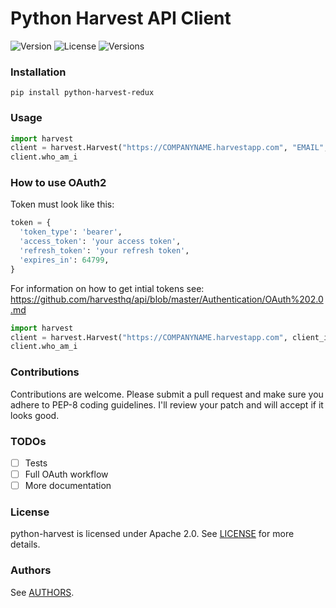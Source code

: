 Python Harvest API Client
=========================

![Version](https://img.shields.io/pypi/v/python-harvest-redux.svg?style=flat)
![License](https://img.shields.io/pypi/l/python-harvest-redux.svg?style=flat)
![Versions](https://img.shields.io/pypi/pyversions/python-harvest-redux.svg?style=flat)

### Installation

```
pip install python-harvest-redux
```

### Usage

```python
import harvest
client = harvest.Harvest("https://COMPANYNAME.harvestapp.com", "EMAIL", "PASSWORD")
client.who_am_i
```

### How to use OAuth2

Token must look like this:

```python
token = {
  'token_type': 'bearer',
  'access_token': 'your access token',
  'refresh_token': 'your refresh token',
  'expires_in': 64799,
}
```

For information on how to get intial tokens see: https://github.com/harvesthq/api/blob/master/Authentication/OAuth%202.0.md

```python
import harvest
client = harvest.Harvest("https://COMPANYNAME.harvestapp.com", client_id=client_id, token=token)
client.who_am_i
```

### Contributions

Contributions are welcome. Please submit a pull request and make sure you adhere to PEP-8 coding guidelines. I'll review your patch and will accept if it looks good.

### TODOs

* [ ] Tests
* [ ] Full OAuth workflow
* [ ] More documentation

### License

python-harvest is licensed under Apache 2.0. See [LICENSE](LICENSE) for more details.

### Authors

See [AUTHORS](AUTHORS).
